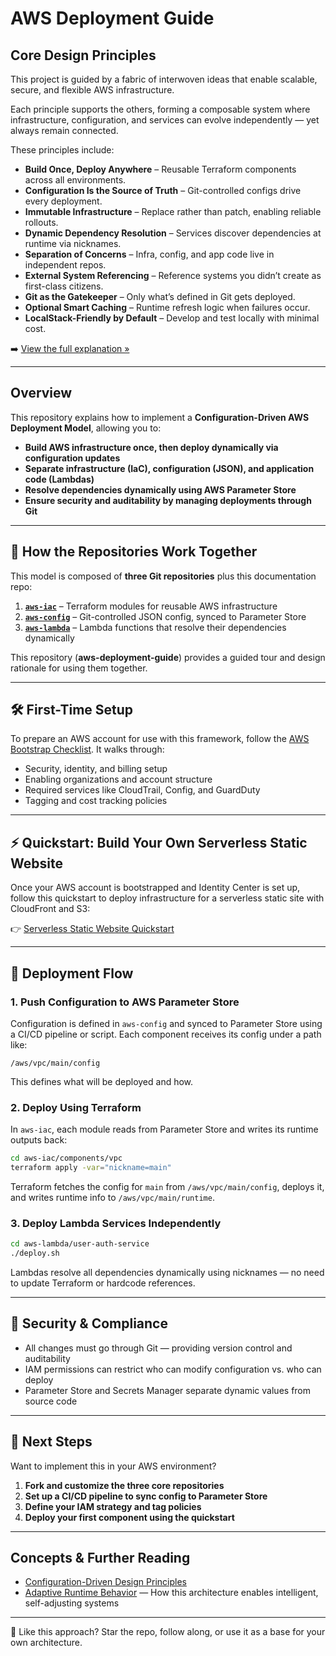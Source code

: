 # AWS Deployment Guide

## Core Design Principles

This project is guided by a fabric of interwoven ideas that enable scalable, secure, and flexible AWS infrastructure.

Each principle supports the others, forming a composable system where infrastructure, configuration, and services can evolve independently — yet always remain connected.

These principles include:

- **Build Once, Deploy Anywhere** – Reusable Terraform components across all environments.
- **Configuration Is the Source of Truth** – Git-controlled configs drive every deployment.
- **Immutable Infrastructure** – Replace rather than patch, enabling reliable rollouts.
- **Dynamic Dependency Resolution** – Services discover dependencies at runtime via nicknames.
- **Separation of Concerns** – Infra, config, and app code live in independent repos.
- **External System Referencing** – Reference systems you didn’t create as first-class citizens.
- **Git as the Gatekeeper** – Only what’s defined in Git gets deployed.
- **Optional Smart Caching** – Runtime refresh logic when failures occur.
- **LocalStack-Friendly by Default** – Develop and test locally with minimal cost.

➡️ [View the full explanation »](design-principles/README.md)

---

## Overview

This repository explains how to implement a **Configuration-Driven AWS Deployment Model**, allowing you to:

- **Build AWS infrastructure once, then deploy dynamically via configuration updates**
- **Separate infrastructure (IaC), configuration (JSON), and application code (Lambdas)**
- **Resolve dependencies dynamically using AWS Parameter Store**
- **Ensure security and auditability by managing deployments through Git**

---

## 📂 How the Repositories Work Together

This model is composed of **three Git repositories** plus this documentation repo:

1. **[`aws-iac`](https://github.com/tstrall/aws-iac)** – Terraform modules for reusable AWS infrastructure
2. **[`aws-config`](https://github.com/tstrall/aws-config)** – Git-controlled JSON config, synced to Parameter Store
3. **[`aws-lambda`](https://github.com/tstrall/aws-lambda)** – Lambda functions that resolve their dependencies dynamically

This repository (**aws-deployment-guide**) provides a guided tour and design rationale for using them together.

---

## 🛠️ First-Time Setup

To prepare an AWS account for use with this framework, follow the [AWS Bootstrap Checklist](./bootstrap-checklist.md). It walks through:

- Security, identity, and billing setup
- Enabling organizations and account structure
- Required services like CloudTrail, Config, and GuardDuty
- Tagging and cost tracking policies

---

## ⚡ Quickstart: Build Your Own Serverless Static Website

Once your AWS account is bootstrapped and Identity Center is set up, follow this quickstart to deploy infrastructure for a serverless static site with CloudFront and S3:

👉 [Serverless Static Website Quickstart](./quickstarts/serverless-site.md)

---

## 📖 Deployment Flow

### 1. Push Configuration to AWS Parameter Store

Configuration is defined in `aws-config` and synced to Parameter Store using a CI/CD pipeline or script. Each component receives its config under a path like:

```
/aws/vpc/main/config
```

This defines what will be deployed and how.

### 2. Deploy Using Terraform

In `aws-iac`, each module reads from Parameter Store and writes its runtime outputs back:

```sh
cd aws-iac/components/vpc
terraform apply -var="nickname=main"
```

Terraform fetches the config for `main` from `/aws/vpc/main/config`, deploys it, and writes runtime info to `/aws/vpc/main/runtime`.

### 3. Deploy Lambda Services Independently

```sh
cd aws-lambda/user-auth-service
./deploy.sh
```

Lambdas resolve all dependencies dynamically using nicknames — no need to update Terraform or hardcode references.

---

## 🔐 Security & Compliance

- All changes must go through Git — providing version control and auditability
- IAM permissions can restrict who can modify configuration vs. who can deploy
- Parameter Store and Secrets Manager separate dynamic values from source code

---

## 📌 Next Steps

Want to implement this in your AWS environment?

1. **Fork and customize the three core repositories**
2. **Set up a CI/CD pipeline to sync config to Parameter Store**
3. **Define your IAM strategy and tag policies**
4. **Deploy your first component using the quickstart**

---

## Concepts & Further Reading

- [Configuration-Driven Design Principles](./design-principles/README.md)
- [Adaptive Runtime Behavior](./data-science/README.md) — How this architecture enables intelligent, self-adjusting systems

---

📢 Like this approach? Star the repo, follow along, or use it as a base for your own architecture.
